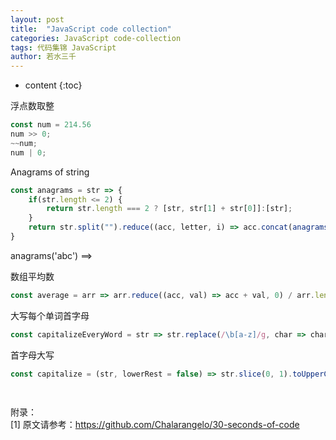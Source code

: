 ```yaml
---
layout: post
title:  "JavaScript code collection"
categories: JavaScript code-collection
tags: 代码集锦 JavaScript
author: 若水三千
---
```


* content
{:toc}

浮点数取整
```js
const num = 214.56
num >> 0;
~~num;
num | 0;

```
 


Anagrams of string

```js
const anagrams = str => {
    if(str.length <= 2) {
        return str.length === 2 ? [str, str[1] + str[0]]:[str];
    }
    return str.split("").reduce((acc, letter, i) => acc.concat(anagrams(str.slice(0, i) + str.slice(i + 1)).map(val =>letter + val)), []);
}
```

anagrams('abc') ==> 

数组平均数

```js
const average = arr => arr.reduce((acc, val) => acc + val, 0) / arr.length);

``` 

大写每个单词首字母
```js
const capitalizeEveryWord = str => str.replace(/\b[a-z]/g, char => char.toUpperCase());

```

首字母大写
```js
const capitalize = (str, lowerRest = false) => str.slice(0, 1).toUpperCase() + (lowerRest ? str.slice(1).toLowerCase() : str.slice(1));
 
```

```js
```


附录：  
[1] 原文请参考：https://github.com/Chalarangelo/30-seconds-of-code


